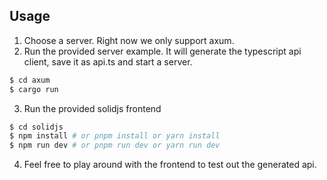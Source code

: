 ## Usage

1. Choose a server. Right now we only support axum.
2. Run the provided server example. It will generate the typescript api client, save it as api.ts and start a server.

```bash
$ cd axum
$ cargo run
```

3. Run the provided solidjs frontend

```bash
$ cd solidjs
$ npm install # or pnpm install or yarn install
$ npm run dev # or pnpm run dev or yarn run dev
```

4. Feel free to play around with the frontend to test out the generated api.
